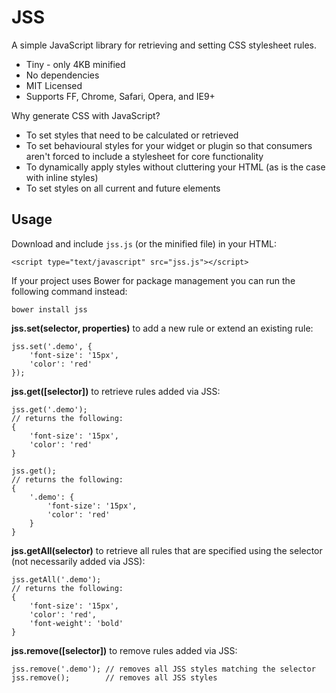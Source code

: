 # JSS

A simple JavaScript library for retrieving and setting CSS stylesheet rules.

* Tiny - only 4KB minified
* No dependencies
* MIT Licensed
* Supports FF, Chrome, Safari, Opera, and IE9+

Why generate CSS with JavaScript?

* To set styles that need to be calculated or retrieved
* To set behavioural styles for your widget or plugin so that consumers aren't forced to include a stylesheet for core functionality
* To dynamically apply styles without cluttering your HTML (as is the case with inline styles)
* To set styles on all current and future elements

## Usage

Download and include `jss.js` (or the minified file) in your HTML:

    <script type="text/javascript" src="jss.js"></script>

If your project uses Bower for package management you can run the following command instead:

    bower install jss

**jss.set(selector, properties)** to add a new rule or extend an existing rule:

    jss.set('.demo', {
        'font-size': '15px',
        'color': 'red'
    });

**jss.get([selector])** to retrieve rules added via JSS:

    jss.get('.demo');
    // returns the following:
    {
        'font-size': '15px',
        'color': 'red'
    }
    
    jss.get();
    // returns the following:
    {
        '.demo': {
            'font-size': '15px',
            'color': 'red'
        }
    }
    

**jss.getAll(selector)** to retrieve all rules that are specified using the selector (not necessarily added via JSS):

    jss.getAll('.demo');
    // returns the following:
    {
        'font-size': '15px',
        'color': 'red',
        'font-weight': 'bold'
    }

**jss.remove([selector])** to remove rules added via JSS:

    jss.remove('.demo'); // removes all JSS styles matching the selector
    jss.remove();        // removes all JSS styles
